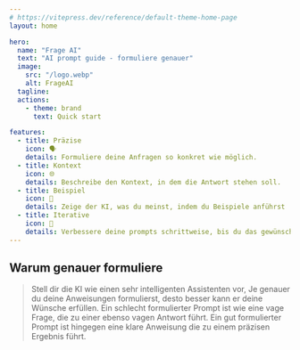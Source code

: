 ```yaml
---
# https://vitepress.dev/reference/default-theme-home-page
layout: home

hero:
  name: "Frage AI"
  text: "AI prompt guide - formuliere genauer"
  image: 
    src: "/logo.webp"
    alt: FrageAI
  tagline: 
  actions:
    - theme: brand
      text: Quick start

features:
  - title: Präzise
    icon: 🗣️ 
    details: Formuliere deine Anfragen so konkret wie möglich.
  - title: Kontext
    icon: 🌐 
    details: Beschreibe den Kontext, in dem die Antwort stehen soll.
  - title: Beispiel
    icon: 🌟 
    details: Zeige der KI, was du meinst, indem du Beispiele anführst
  - title: Iterative
    icon: 🔮 
    details: Verbessere deine prompts schrittweise, bis du das gewünschte Ergebnis erhäl
---
```



## Warum genauer formuliere
> Stell dir die KI wie einen sehr intelligenten Assistenten vor,
Je genauer du deine Anweisungen formulierst,
desto besser kann er deine Wünsche erfüllen.
Ein schlecht formulierter Prompt ist wie eine vage Frage, die
zu einer ebenso vagen Antwort führt. Ein gut formulierter Prompt
ist hingegen eine klare Anweisung
die zu einem präzisen Ergebnis führt.
